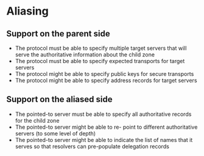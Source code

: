 # Aliasing

## Support on the parent side

- The protocol must be able to specify multiple target servers that will serve the authoritative information about the child zone
- The protocol must be able to specify expected transports for target servers
- The protocol might be able to specify public keys for secure transports
- The protocol might be able to specify address records for target servers

## Support on the aliased side

- The pointed-to server must be able to specify all authoritative records for the child zone
- The pointed-to server might be able to re- point to different authoritative servers (to some level of depth)
- The pointed-to server might be able to indicate the list of names that it serves so that resolvers can pre-populate delegation records
